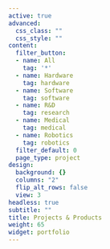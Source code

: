 ```yaml
---
active: true
advanced:
  css_class: ""
  css_style: ""
content:
  filter_button:
  - name: All
    tag: '*'
  - name: Hardware
    tag: hardware
  - name: Software
    tag: software
  - name: R&D
    tag: research
  - name: Medical
    tag: medical
  - name: Robotics
    tag: robotics
  filter_default: 0
  page_type: project
design:
  background: {}
  columns: "2"
  flip_alt_rows: false
  view: 3
headless: true
subtitle: ""
title: Projects & Products
weight: 65
widget: portfolio
---
```

